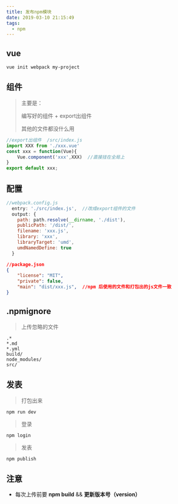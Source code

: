 ```yaml
---
title: 发布npm模块
date: 2019-03-10 21:15:49
tags: 
  - npm
---
```


## vue

```
vue init webpack my-project
```

## 组件

> 主要是：
>
> 编写好的组件 + export出组件
>
> 其他的文件都没什么用

```js
//export出组件  /src/index.js
import XXX from './xxx.vue'
const xxx = function(Vue){
    Vue.component('xxx',XXX)  //直接挂在全局上
}
export default xxx;

```

## 配置

```js
//webpack.config.js
  entry: './src/index.js',  //改成export组件的文件
  output: {
    path: path.resolve(__dirname, './dist'),
    publicPath: '/dist/',
    filename: 'xxx.js',
    library: 'xxx',
    libraryTarget: 'umd',
    umdNamedDefine: true
  }
```

```json
//package.json
{
    "license": "MIT",
    "private": false,
    "main": "dist/xxx.js",  //npm 后使用的文件和打包出的js文件一致
} 
```

## .npmignore

> 上传忽略的文件

```
.*
*.md
*.yml
build/
node_modules/
src/
```

## 发表

> 打包出来
```
npm run dev
```
> 登录

```
npm login
```

> 发表

```
npm publish
```

## 注意

- 每次上传前要 **npm build**   &&   **更新版本号（version）**